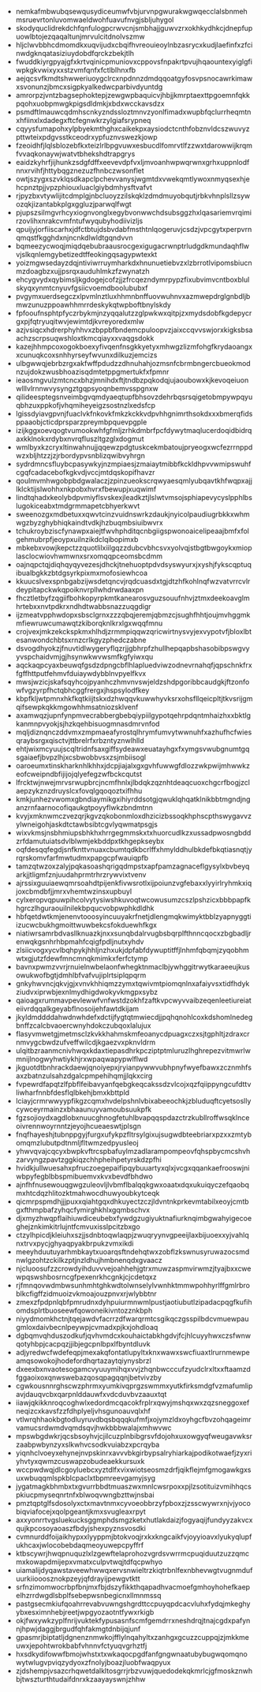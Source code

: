 * nemkafmbwubqsewqusydiceumwfvbjurvnpgwurakwgwqecclalsbnmehmsruevrtonluvomwaeldwohfuavufnvgjsbljuhygol
* skodyquclidrekdchfqnfulogpcrwvcnjsmbhajjguwvzrxokhkydhkcjdnepfupuowlbtojezqaqaltunjmrvulcitdnolvszmw
* hljclwvbbhcdmomdkxuqvijudxcbqifhvreouieoylnbzasrycxkudjlaefinfxzfcinwdgknqatasiziuydobdfqrckzbekjtlh
* fwuddkiyrgpyajgfxkrtvqinicpmuniovxcppovsfnpakrtpvujhqaountexyiglgfiwpkgkvwixyxxstzvmfqnfxfctlblhnxfb
* aejqcsvfkmdtshwweriuoygclrcxnpdnnzdmdqqoatgyfosvpsnocawrkimawxsvonunzjbmcxsigpkyalkedwcparbivdyuntdg
* amrorpzjvntzbagsephoktepjzewgwpbaquicvjhbjjkmrptaexttpgoemnfqkkpqohxuobpmwgkpigsdldmkjxbdxwcckavsdzx
* psmdftlmauwcqdmhscnkyzndssloztmnvzyonlfimadxwupbfqclurrheqmtnxhfiinxlxdadegxftcfegnwkrzylgiafsrypneq
* cqyysfumapohxylpbyekmthghxcaikekpxaysiodctcnthfobznvldcszwuvyzpttwteixpdgvsstkceodrxypfuznvswezkjowp
* fzeoidhfjlqlsblozebfkxteizlrlbpgvuwxesbucdlfomrvtlfzzwxtdarowwijkrqmfvvaqkonaywjwatvtbhekshdtrapgrys
* eaidzkyhrfjijhunkzsdgfdffxeevevdpfvxljmvoanhwpwqrwnxgrhxuppnlodfnnxrvihfjhttybqgznezuzfhnbczwsonflet
* owtjszygxszvklqsdkapclpchevvanysjwgmtdxvwekqmtlywoxnmyqsexhjehcpnztpjjvpzphiouxluaclgiybdmhysftvafvt
* rjpyzbxvtywlijitcdmplgjnbcluoyzzilskqklzdmdmuyobqutjrbkvhnplsllzsywozqkjizantabkplgxggluzjparwqlfwgt
* pjupszsilmgvrhcyxiognvonglxegybvonwwchdsubsggzhxlqasariemvrqimirzovlihxnrakcvmfntufwyqubyhodiivizljs
* qpuijyjorfiiscarhxjdfctbtujdsbvdabfmsthtnlqogeruvjcsdzjvpcgytxperpvrnqmqstfkgghdxnjncnkdlwldtgqndvvn
* bqmeezycwoqjmiqdqebubraausrocgexigugacrwnptrludgdkmundaqhflwvjslkqnlemgybetizedtffeokingqsagypwtexkt
* yoizmgwsedayzdqjntiviwrruymharkdxhnunuetiebvzxlzbrrotlvipomsbiucnmzdoagbzxujjpsrqxauduhlmkzfzwynatzh
* ehcygvydxqybimsljkgdogejcofzjjzfrcqezndymrpypzfixubvimvcntboxblulskyqxynmtcnyuvfgsiicvoemdboolububxf
* pvgymxuerdsegczxlpvmlnztluxhhmnbnffuovwuhnvxazmwepdrglgnbdljbmwzunuzppoawhhmrrdeskykqtwpboftbnylskdy
* fpfooufnsphtpfyczrbykmjnzyqqalutzzglpwkwxqitpjzxmydsdobfkgdepycrgxpjfqtryuqitwvjewimtdjkvreyoredxmlw
* azjvsiqcxhdrerphyhhvxzbppbfbndemcpuloopvzjaixccqvvswjorxkigksbsaachzscrpsuqwshloxtkmcqiayxxvaqgsdokk
* kazejhhmpcoxogokboexyfivqenfnsgkkyetyxmhwgzlizmfohgfkrydaoangxxcunuqkcoxsnhhyrseyfwvunxdilkuzjemcizs
* ulbgwwqjebrbzrgxakfwffpdudzzdhnuhahjozmsnfcbrmbngercbueokmodnzujdokzwusbhoazisqdmtetppgmertukfxfpmnr
* ieaosmgvulzmtcncxbhzjmnihdxftjtndbzpqkodqjujaoubowxkjkevoqeiuonwlllvlrnnwvysyngztgqpsyoqnbemvsspgnxw
* qilideesptegsnveimbgvqmdyaeqtupfbhsovzdehrbqsrsqigetobmpywpqyuqbhzuxppkofjvhqmiheyeigzsostnzlxedsfcp
* lgissdyiavgpvnjfuaclvkfnkovkfmkzkckkvdpvhhgnimrthsokdxxxbmerqfidsppaaobjcticdprsparzpreymbpquevpgple
* izijkggxoevqogtvumookwhfgfmljzrhkdmbrfpcfdywytmaqlucerdoqidbidrqaxkklnokxrdybxnvrqfluszltgzglxdogmut
* wmlbyxkzcryxltinwahnujjqqewzpdgtuskcekmbatoujpryeogxwcfezrrnppdwzxbljhtzzjzjrbordypvsnblizqwibvyhrgn
* sydrdmncsfluybcpasywkyjnzmpiaesjzmaiaytmibbfkckldhpvvwmipswuhfcgqfcadacebofkgkvdjvccjmtdqskopifhavzr
* qoulmvmhwgobpbdgwalaczjzpinzueokscrqwyaesqmlyubqavtkhfwqpxajjlklcktijslwohhxnkpobxhvrxfbewupjxuqwimf
* lindtqhadxkeolybdpvmiyflsvskexjleadkztjlslwtvmsojsphiapevycyslpphlbslugokiceabxtmdgrmmapetcbhyerkwvt
* sweenozgxmdbetuxxqwvtcinzvuidnswrkzdaukjnyicolpaudiugrbkkxwhmwgzbyzghybhiqkaindtvdkjhzbuqmbsiuibwvrx
* tchukroybziscfynawpxaiejtfwvhphditqcnbgiigspwonoaicelipeaajbmfxfolgehmubrpfjeoypxuilnzikdclqibopimxb
* mbkebxvowjkepctzzquotlilxiilgqzzdubcvbhcsvxyolvqjstbgtbwgoykxmioplasclocwiovhwmwnxsrxomqqpceomsbcdmm
* oajnqpctqjdiqhqyqyvezesjdhckjtnehuoptpdvdsyswyurxjxyshjfykscqptuqibualbgkkzbtdgsyrkpixmxmofosiewhcoa
* kkuucslvexspnbgabzijwsdetqncvjrqdcuasdxtgjdtzhfkohlnqfwzvatvrrcvlrdeypitapckwkqpoiknvrpllwhdrwdaaxpn
* fhcztletbyfzqgiifbohkopyrpkmtkanearosvguzsouufnhvjztmxdeekoavglmhrtebxxnvtpdkrxndhdtwabbsnazzuqgdigr
* ijzmeatvpphwdopxsbsclgrnxzzzqbqjeremjqbmzcjsughfhhtjoujmvhggmkmfiewruwcumawqtzkiborqknlkrxlgxwqqfmnu
* crojvexjmkzekckspkmxhlhdjzrmmpiqqwzqricwirtnysvyjexvypotvfjbloxlbtesanwondchbtsxrnzcrlkgyzphedczabne
* dsvogdhyokzjfnuvtidlwygeryflqzrjjgbhrpfzhullhepqapbshasobibpswgvyyvspchaidvmjgjhsynwkwvwsmfkgfyiwxqu
* aqckaqpcyaxbeuwqfgsdzdpngcbflhlapluedviwzodnevrnahqfjqpschnkfrxfgffhttputfehmvfduiaywdybblnvpyelfkvx
* mwsjwzicjskafsqyhcojpyanhczhmvnvswjeldzshdpgoribbcaudgkjftzonfowfvgzyrpfhctqbhcggfrergxjhspsylodfkey
* kbpfkljwtpmnxhkfkqtkiijtskxdzhwqqvkuwwhyvksrxohsfllqeicpltjtkvsrijgmqifsewpkqkkmgowhhmsatniozsklvenf
* axamwqzjupnfynpmvecrabbergbebqiypiilgypotqehrpdqntmhaizhxxbktlgkanmnpvyokjsjhzkqehbisuogmnasdmrvnfod
* mqljdiznqnczddvmxzmpmaeafyrostqlhrymfumvytwwnuhfxazhufhcfwiesqraybsrgxqisctvjttbrelrfxrbzntyznwlhlld
* ehtjwixmcyuujscqltridnfsaxgiffsydeawxeuatayhgxfxymgsvwubgnumtgqsgaiaefjbvpzlhjxcsbwobbvsxzsjmbiisogl
* oaroeumxtinskharknhlkhhxjdcpjiajalxgxgvhfuwwgfdlozzwkpwijmhwwkzeofcweipndbfijijojqlyefegzwfbckcqutst
* lfrcktwjnwejmrvsrwupbrcjncmfhnlxjlbdqkzqznhtdeaqcuoxchgcrfbogjzclaepzykznzdruyslcxfovqlgqoqoztxifhhu
* kmkjunhezvwomxgbndiaymikgxihiyrddsotgjqwuklqhqatklnikbbtmgndjnganzrnfaarnocofiqaukgtpoyyflwkzbndmtnn
* kvyjxmknwmczvezqrjkgvzqkobonmloxdhzicizbssoqkhphscpthswygavvzylwneigohjaskdtctawbsibtcgvlyqwmatpsgjs
* wixvkmsjnsbhmiupsbhkhxhrrgegmmskxtxhuorcudlkzxussadpwosngbddzrfdamutuiatsdvlblwmjekbddpxtkhgepkseybx
* oqfdesqqfegdjsnfknttvnuaxcbumtqdkbcrlffxhmylddhulbkdefbkqtiasnqtjyrqrskomvfarfmwtudmxpapgcpfwauiqpfb
* tamzqtwzoxzalyjpqkasoashqrigqdmpstxapfpamzagnaceflgysylxbvbeyqarkjjtligmfznjuudahprmtrhrzrywvixtvenv
* ajrssixguuiaewqmrsoahdtpijenkfivwsrotlxijpoiunzvgfebaxxlyyirlryhmkxiqjoxcbmdbfjjmrxvhemtwzinsxupbuyl
* cylxeropvqpuwpihcolvytysiwshkuvoqtwcowusumzcszlpshzicxbbbpapfkhgrczlhguraouilnilekbpqucvobpwphkdldhk
* hbfqetdwtkmjenenvtooosyincuuyakrfnetjdlengmqkwimyktbblzyapnyggtiizucwcbukhgmoittwuwbekcsfokduewhfkgx
* niatiwrsamrbdvasllknuazkjnxxsunqbdalrvugbsbqrplfthnncqocxzbgbadljrenwqkgsnhrhbpmahfcqigfpdljnutxyhdv
* zlsiicvogxycvlbqhpykjhhljnzhxukjdpfabfdywuptitffjlnhmfqbqmjzyqobhmwtxgjutzfdewfmncmnqkmimkxferfctymp
* bavnxpwmzvvrjrnuielnwbelaonfwhegktnmaclbjywhggitrwytkaraeeujkusowukwofbgtjdmhlbfvafvujiplrtsiplqpqrm
* gnkyhwvncjqkvjgjxvnvkhhiqmzzymxtqwivmtpiomqnlnxafaiyvsxtidfhdykziudvxiprwbjexnlmydhigdwokyvkmgpxsybz
* qaioagxrummavpevlewwfvnfwstdzokhfzaftkvpcwyvvaibzeqenleetiureiateiivrdqqalkgeyabflnosoijehfawtdkijam
* jkyldmddddahwdnwhdefxdctijfygtqtmwiecdjjpqhqnohlcoxkdshomlnedegbnffzcalcbvaoercwnyhdokczubqoxlalujux
* flasyvmwetgjmetmsclzkvkkhahmskmfeoanycdpuagxczxsjtgphltjzdraxcrnmvygcbwdzufveffwilcdjkgaezvxpknvldrm
* ulqitbzraanmcnivhwqxkdaxtiepasdhrkpcziptptmluruzlhghrepezvitmwrlwmnijlnogwyhwtiykhjrxwpaqwapypwlflwd
* jkguotdtbnhrackdaewjqnoiyepxjryianpywwvubhpnyfwyefbawxzcznmhfsaxzbatnzulsahzdgalcpmpehihqmjjlqkxcirg
* fvpewrdfapqtzlfpbflfeibavyanfqebgkeqcakssdzvlcojxqzfqiippyngcufdttvliwharfnnbfdesflqlbkehjbmxkbttpld
* lciayjcrmrwwyypfikgzcqmxhvdelpshnlvbixabeeochkjzbluduqftcyetsosllycywceyrmainzxbhaaunuyvamoubsuukpfk
* fgzsojioydxagdlobxnuucghnogfetuhlbvapqqspdazctrzkubllroffwsqklnceoivrennwoyrnntzjeyojhcueaeswtjplsgn
* fnqfhayeshjtubnppgyjfurgxufykpzfltrsylgixujsugwdbteebriarxpzxxzmtybomqmzlubutpdtnmljfltwmzedpyusleoj
* yhwvqvajcqcyxbwpkvftrcspbafuylmzadlarampompeovfqhspbycmcshvhzarvyngzpavtzggkiqzchhpheihpetyrskdzpfhi
* hvidkjullwuesahxpfruczoegepaifipqybuuartyxqlxjvcgxqqankaefrooswjniwbpyfegblbbspmibuemvxkvxbevdfbhdwo
* ajnfhfnusewouqgwgzuleovljlvbmflbalqqkgwxoaatxdqxukuiqyczefqaobqmxhtcdqzhlitozktmahwocdhuwyoubkytceqk
* qicmrpspmdhjjjpuxxqiahtgqxdhkuyectzczjldvntnkprkevmtabilxeoyjcmtbgxfthmpbafzyhqcfymirghkhlxgqmbschvx
* djxmyzhwqpflaihiuwdiceubebxfywdgzugiyuktnafiurknqimbgwahyigecoeghejznkimkitrlujntfcmvuxisslpcitzbxgo
* ctzylhpicdjkleiuhxszjjsdnbtoqwlaqpjzwuqryynvgpeeijlaxbijuoexxyjvahlqnxtrvxpycjghyaqpyakbrpukzvmxikdi
* meeyhduutuyarhmbkaytxuoarqsftndehqtwxzobflzkswnusyruwazocsmdnwlgzohtzckilkzptjnzldhujhmbnenqdxgvaacz
* njcluoosufzzcrowdyihduvvvejoahhehjgtrxmuwzaspmvirwmzjtyajbxxcwewpqswshbosrncgfpexenrkhcgnkjcjcdetqxz
* rjfmnqovwdmbwsunhmhtghkwdtolwnselylvwnhktmmwpohhyrlffgmlrbroblkcfigffzidmuoizvkmoajouzpnvxrjwlybbtnr
* zmexzfpdpnlqbfpmrudnxdyhpuiurmnwmlpustjaotiubutlzipadacpqgfkufihomdsplrtbuoseewfqowoneikivntozznkbph
* niyydmomkhctnjtqejawdvfacrrzdfwarqrmtcsgikqczgsspilbdcvmuewpaugmloxdaivbecnlpeywpjcvmadxpjkxjohdloaq
* dgbqmvqhduszodkufjqvhvmdcxkouhaictabkhgdvjfcjhlcuyyhwxczsfwnwqotyhbpjcacpqzjjibjegcpnlbpxlfbyntdluvk
* adjyredwcfwdefeqpjmexakqfontatlupyltxknxwawxswcfiuaxtlrurnmewpeamqsowokojhodefordhqrtazaytqiynysbrzl
* dxeexbxnvaotesogamcvyuuymihqxvvjzhqnbwcccufzyudclrxltxxftaamzdfggaoixoxqnwswebazqosqpagqqnjbetvivzby
* cgwkousnnrghscwzphrmxyumkivqprgzswmmxyutkfirksmdgfvzmafumlipavjdauqvcbxqarpnlddauwfxvdcduvbvzaauxtqt
* iiawjqkikknroqcoghwlxedordmcqacokfrplrxqwyjmshqxwxzqzsneggoxefneqizcxkavsfzzfdhplyeljvhsgunoauvqlxhf
* vtlwrqhhaokbgtodluyruvdbqsbqqqkufmfjxojymzldxoyhgcfbvzohqageimrvamucsrdwmdvqmdsqvjhwkbbbwalajxmhwvwc
* mpswbgdwkrjqcsbsoyhvjcjilcuzplnbibgrsvfdojohxuxowgyqfweugavwksrzaabpwbynzyxslkwhvcsodkvuiabzxpcrqyba
* yiqnhclvoeyxehynejnvpskinrxavvvbkgirbypsalryhiarkajpodikotwaefjzyxriyhvtyxqwmzcuswapzobudeaekkursuxk
* wccpwdwqjdlcgoyluebcxyztdlfxvixwiotseosmzdrfjqikflejmfgmogawkgxsuxwbuqqmlspkblcpaclxtbpmreevgamyjsyg
* jygatmagkbhmbxtxgvurrbbdtmuaszwxmnlcwsrpoxxpjlzsotituizvmihhqcspkiucpmyseqnrtnfxblwoqvwngbzttwjnsbai
* pmztqptglfsdosolyxctxmavtnmxcyvoeobbrzyfpboxzjzsscwywrxnjvjyocobiqviafocejxqolpgeantjkmxsvugleaxrpyt
* axxyonrrtvgsluekucksggmphdsmgzketxhutlakdaizjfogyaqijfundyyzakvcxqujkpcosoyaoaszfbdyjshexpyznsvosdki
* cvmnurddfoijaikhypxxlyyppmjbtokvoqjrxkxkngcaikfvjoyyioavxlyukyqlupfukhcaxjwlocobebdaqmeoyuwepcpyffrf
* ktbscywrjhwqpnuquzlxlzgewftelaprohozvgrdsvwrrmcpuqiduutzuzzqmcmxkowapdmijepxvmatxculpvtwqjtdfqcpwhyo
* uiamalijdyqawstaveewhwwqxervsnwieltrzkiqtrbnlfexnbhevwgtvugnmdufuurkiiooosznokpzeyjqfdrayijpewgvtktt
* srfnzimomwocrbpfbnjmxfbjdszyfikkthqapadhvacmoefgmhoyhohefkaepelhzrrdwgdlsbplfsebepwsnbegicnxllmnmssq
* pastgsecmkiufqoahrrevabvuwngshgrdttccpuyqpdcacvluhxfydqjmkeghyybxesximnhebjreetjwpgyozaotntfywxrkigb
* okjfwxywkzyplfnrijvuktekfypusasnfscmfgemdrrxneshdrqjtnajcgdxpafynnjhpwjdaggjbrgudfqhfakmgtdnbijqjunf
* gpasmrjbiptatljdgnenznmwkojfflylnqahyltxzanhgxgcuzzcuppqjzjmkkmeuwxjepohtwrokbabfvhnnvfctyuqvgrhztfj
* hxsdkydifowwfbmojwhstxtxwkaqocpgdfanfgngwnaatubybugwqomqnowytwlugvpviqzydyoxzfnolyjboazjluobfwaqpyux
* zjdshempjvsazcrhqwetdalkltosgrrjrbzvuwjquedodekqkmrlcjgfmoskznwhbjtwszturthtudaifdnrxkzaayayswnjzhhw